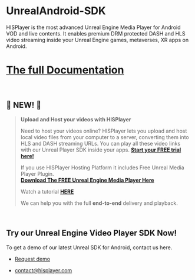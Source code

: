 # UnrealAndroid-SDK

HISPlayer is the most advanced Unreal Engine Media Player for Android VOD and live contents. It enables premium DRM protected DASH and HLS video streaming inside your Unreal Engine games, metaverses, XR apps on Android.

# [The full Documentation](https://hisplayer.github.io/UnrealAndroid-SDK/#/)

<br>

## 🚀 NEW! 🚀
>**Upload and Host your videos with HISPlayer**
>
> Need to host your videos online? HISPlayer lets you upload and host local video files from your computer to a server, converting them into HLS and DASH streaming URLs. You can play all these video links with our Unreal Player SDK inside your apps. **[Start your FREE trial here!](https://dashboard.hisplayer.com/signup)**
>
>If you use HISPlayer Hosting Platform it includes Free Unreal Media Player Plugin.<br>
>**[Download The FREE Unreal Engine Media Player Here](https://github.com/HISPlayer/Unreal_Engine_Media_Player/releases/tag/v2.9.0.1)**
>
>Watch a tutorial **[HERE](https://www.youtube.com/watch?v=awfN0zz-8zQ)**
>
> We can help you with the full **end-to-end** delivery and playback.

<br>

## Try our Unreal Engine Video Player SDK Now!

To get a demo of our latest Unreal SDK for Android, contact us here.

* [Request demo](https://hisplayer.com/demo-unreal-engine-player-sdk/)

* contact@hisplayer.com
